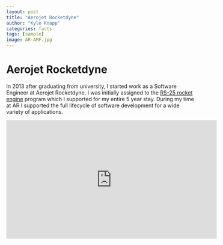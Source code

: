 ```yaml
---
layout: post
title: "Aerojet Rocketdyne"
author: "Kyle Knapp"
categories: facts
tags: [sample]
image: AR-AMF.jpg
---
```


# Aerojet Rocketdyne
In 2013 after graduating from university, I started work as a Software Engineer at Aerojet Rocketdyne. I was initially assigned to the [RS-25 rocket engine](https://en.wikipedia.org/wiki/RS-25) program which I supported for my entire 5 year stay. During my time at AR I supported the full lifecycle of software development for a wide variety of applications.


<iframe width="560" height="315" src="https://www.youtube.com/watch?v=lFqfCDEp6iw" frameborder="0" allowfullscreen></iframe>